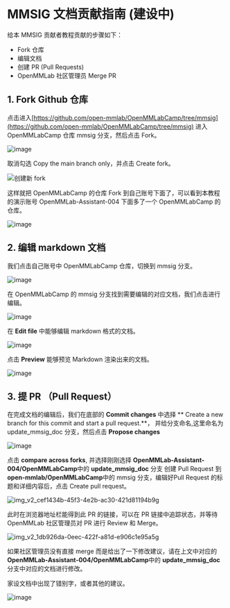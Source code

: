 # MMSIG 文档贡献指南 (建设中)


给本 MMSIG 贡献者教程贡献的步骤如下：

* Fork 仓库
* 编辑文档
* 创建 PR (Pull Requests)
* OpenMMLab 社区管理员 Merge PR

## 1. Fork Github 仓库

点击进入[https://github.com/open-mmlab/OpenMMLabCamp/tree/mmsig](https://github.com/open-mmlab/OpenMMLabCamp/tree/mmsig) 进入 OpenMMLabCamp 仓库 mmsig 分支，然后点击 Fork。

![image](https://user-images.githubusercontent.com/25839884/233363301-5f6ef5b7-e9c0-4d5a-87ff-7cb95f152658.png)

取消勾选 Copy the main branch only，并点击 Create fork。

![创建新 fork](https://user-images.githubusercontent.com/25839884/233364929-0a0f9037-37b3-426e-87d7-26ae713c4308.png)

这样就把 OpenMMLabCamp 的仓库 Fork 到自己账号下面了，可以看到本教程的演示账号 OpenMMLab-Assistant-004 下面多了一个 OpenMMLabCamp 的 仓库。

![image](https://user-images.githubusercontent.com/25839884/233366598-b0885041-400e-4339-9722-6080f99932a2.png)

## 2. 编辑 markdown 文档

我们点击自己账号中 OpenMMLabCamp 仓库，切换到 mmsig 分支。

![image](https://user-images.githubusercontent.com/25839884/233367888-83eb7276-6a09-4dc9-8957-784a5adbc060.png)

在 OpenMMLabCamp 的 mmsig 分支找到需要编辑的对应文档，我们点击进行编辑。

![image](https://user-images.githubusercontent.com/129494131/233515946-f1b854b6-5b6f-4169-b5e6-feb279af49d0.png)

在 **Edit file** 中能够编辑 markdown 格式的文档。


![image](https://user-images.githubusercontent.com/129494131/233516204-b68f2f96-ae3f-47ca-baea-62204f988ba7.png)

点击 **Preview** 能够预览 Markdown 渲染出来的文档。

![image](https://user-images.githubusercontent.com/129494131/233516250-5f56b596-2873-431a-a6dd-701f7b1f4f65.png)



## 3. 提 PR （Pull Request）

在完成文档的编辑后，我们在底部的 **Commit changes** 中选择 ** Create a new branch for this commit and start a pull request.**， 并给分支命名,这里命名为 update_mmsig_doc 分支，然后点击 **Propose changes**

![image](https://user-images.githubusercontent.com/129494131/233517211-abfe54a7-bb40-490e-88aa-d68557308bb0.png)


点击 **compare across forks**, 并选择刚刚选择 **OpenMMLab-Assistant-004/OpenMMLabCamp**中的 **update_mmsig_doc** 分支 创建 Pull Request 到 **open-mmlab/OpenMMLabCamp**中的 mmsig 分支，编辑好Pull Request 的标题和详细内容后，点击 Create pull request。

![img_v2_cef1434b-45f3-4e2b-ac30-421d81194b9g](https://user-images.githubusercontent.com/129494131/233518289-cace14ec-af7b-45f4-a222-37cc40a31020.jpg)

此时在浏览器地址栏能得到此 PR 的链接，可以在 PR 链接中追踪状态，并等待 OpenMMLab 社区管理员对 PR 进行 Review 和 Merge。


![img_v2_1db926da-0eec-422f-a81d-e906c1e95a5g](https://user-images.githubusercontent.com/129494131/233519021-f626b713-9be0-4d8c-a895-5e566f9427e5.jpg)

如果社区管理员没有直接 merge 而是给出了一下修改建议，请在上文中对应的 **OpenMMLab-Assistant-004/OpenMMLabCamp**中的 **update_mmsig_doc** 分支中对应的文档进行修改。

家设文档中出现了错别字，或者其他的建议。


![image](https://user-images.githubusercontent.com/129494131/233519300-67baae9b-28ca-47c2-9eec-deb63d1543bc.png)





